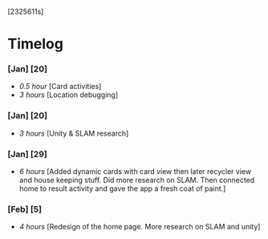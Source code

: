 [2325611s]

# Timelog

### [Jan] [20]
* *0.5 hour* [Card activities]
* *3 hours* [Location debugging]

### [Jan] [20]
* *3 hours* [Unity & SLAM research]

### [Jan] [29]
* *6 hours* [Added dynamic cards with card view then later recycler view and house keeping stuff. Did more research on SLAM. Then connected home to result activity and gave the app a fresh coat of paint.]

### [Feb] [5]
* *4 hours* [Redesign of the home page. More research on SLAM and unity]
